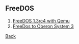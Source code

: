 
<article>

FreeDOS
=======

1. [FreeDOS 1.3rc4 with Qemu](/blog/2021/11/27/FreeDOS-1.3rc4-with-Qemu.html)
2. [FreeDos to Oberon System 3](/blog/2019/07/28/freedos-to-oberon-system-3.html)

[Back](./)

</article>


